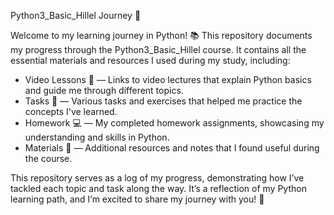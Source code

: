   Python3_Basic_Hillel Journey 🚀
  
  Welcome to my learning journey in Python! 📚
  This repository documents my progress through the Python3_Basic_Hillel course. It contains all the essential materials and resources I used during my study, including:

  - Video Lessons 🎥 — Links to video lectures that explain Python basics and guide me through different topics.
  - Tasks 📝 — Various tasks and exercises that helped me practice the concepts I've learned.
  - Homework 💻 — My completed homework assignments, showcasing my understanding and skills in Python.
  - Materials 📑 — Additional resources and notes that I found useful during the course.

  This repository serves as a log of my progress, demonstrating how I’ve tackled each topic and task along the way. It’s a reflection of my Python learning path, and I’m excited to share my journey with you! 🌟
